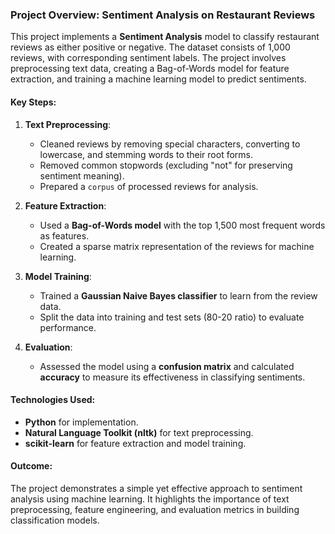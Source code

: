 ### Project Overview: Sentiment Analysis on Restaurant Reviews

This project implements a **Sentiment Analysis** model to classify restaurant reviews as either positive or negative. The dataset consists of 1,000 reviews, with corresponding sentiment labels. The project involves preprocessing text data, creating a Bag-of-Words model for feature extraction, and training a machine learning model to predict sentiments.

#### Key Steps:
1. **Text Preprocessing**:
   - Cleaned reviews by removing special characters, converting to lowercase, and stemming words to their root forms.
   - Removed common stopwords (excluding "not" for preserving sentiment meaning).
   - Prepared a `corpus` of processed reviews for analysis.

2. **Feature Extraction**:
   - Used a **Bag-of-Words model** with the top 1,500 most frequent words as features.
   - Created a sparse matrix representation of the reviews for machine learning.

3. **Model Training**:
   - Trained a **Gaussian Naive Bayes classifier** to learn from the review data.
   - Split the data into training and test sets (80-20 ratio) to evaluate performance.

4. **Evaluation**:
   - Assessed the model using a **confusion matrix** and calculated **accuracy** to measure its effectiveness in classifying sentiments.

#### Technologies Used:
- **Python** for implementation.
- **Natural Language Toolkit (nltk)** for text preprocessing.
- **scikit-learn** for feature extraction and model training.

#### Outcome:
The project demonstrates a simple yet effective approach to sentiment analysis using machine learning. It highlights the importance of text preprocessing, feature engineering, and evaluation metrics in building classification models.
